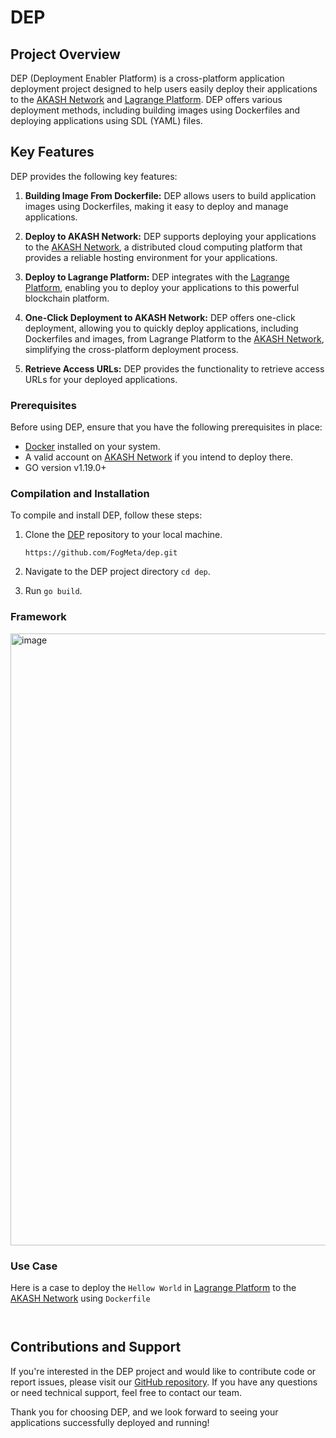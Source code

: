 # DEP

## Project Overview

DEP (Deployment Enabler Platform) is a cross-platform application deployment project designed to help users easily deploy their applications to the [AKASH Network](https://akash.network) and [Lagrange Platform](https://lagrangedao.org). DEP offers various deployment methods, including building images using Dockerfiles and deploying applications using SDL (YAML) files.

## Key Features

DEP provides the following key features:

1. **Building Image From Dockerfile:** DEP allows users to build application images using Dockerfiles, making it easy to deploy and manage applications.

2. **Deploy to AKASH Network:** DEP supports deploying your applications to the [AKASH Network](https://akash.network), a distributed cloud computing platform that provides a reliable hosting environment for your applications.

3. **Deploy to Lagrange Platform:** DEP integrates with the [Lagrange Platform](https://lagrangedao.org), enabling you to deploy your applications to this powerful blockchain platform.

4. **One-Click Deployment to AKASH Network:** DEP offers one-click deployment, allowing you to quickly deploy applications, including Dockerfiles and images, from Lagrange Platform to the [AKASH Network](https://akash.network), simplifying the cross-platform deployment process.

5. **Retrieve Access URLs:** DEP provides the functionality to retrieve access URLs for your deployed applications.

### Prerequisites

Before using DEP, ensure that you have the following prerequisites in place:

- [Docker](https://www.docker.com/) installed on your system.
- A valid account on [AKASH Network](https://docs.akash.network/guides/cli/detailed-steps/part-2.-create-an-account) if you intend to deploy there.
- GO version v1.19.0+

### Compilation and Installation

To compile and install DEP, follow these steps:

1. Clone the [DEP](https://github.com/fogmeta/dep) repository to your local machine.
   ```
   https://github.com/FogMeta/dep.git
   ```

3. Navigate to the DEP project directory `cd dep`.

4. Run `go build`.

### Framework

<img width="979" alt="image" src="https://github.com/FogMeta/dep/assets/102578774/91a9f49f-a0af-44e5-8a4c-5062e097dd3b">




### Use Case
Here is a case to deploy the `Hellow World` in [Lagrange Platform](https://lagrangedao.org) to the [AKASH Network](https://akash.network) using `Dockerfile`


```


```


## Contributions and Support

If you're interested in the DEP project and would like to contribute code or report issues, please visit our [GitHub repository](https://github.com/fogmeta/dep). If you have any questions or need technical support, feel free to contact our team.

Thank you for choosing DEP, and we look forward to seeing your applications successfully deployed and running!
